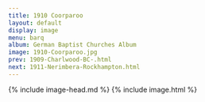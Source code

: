 ```yaml
---
title: 1910 Coorparoo
layout: default
display: image
menu: barq
album: German Baptist Churches Album
image: 1910-Coorparoo.jpg
prev: 1909-Charlwood-BC-.html
next: 1911-Nerimbera-Rockhampton.html
---
```

{% include image-head.md %}
{% include image.html %}